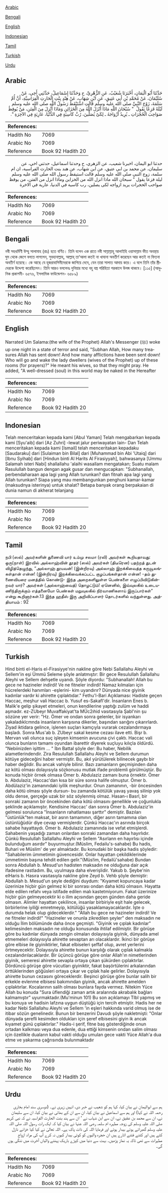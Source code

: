 [Arabic](#arabic)

[Bengali](#bengali)

[English](#english)

[Indonesian](#indonesian)

[Tamil](#tamil)

[Turkish](#turkish)

[Urdu](#urdu)

## Arabic


<div dir="rtl" lang="ar" style={{fontSize:'larger',backgroundColor:'#f8f9fa',padding:20}}>
حَدَّثَنَا أَبُو الْيَمَانِ، أَخْبَرَنَا شُعَيْبٌ، عَنِ الزُّهْرِيِّ، ح وَحَدَّثَنَا إِسْمَاعِيلُ، حَدَّثَنِي أَخِي، عَنْ سُلَيْمَانَ، عَنْ مُحَمَّدِ بْنِ أَبِي عَتِيقٍ، عَنِ ابْنِ شِهَابٍ، عَنْ هِنْدٍ بِنْتِ الْحَارِثِ الْفِرَاسِيَّةِ، أَنَّ أُمَّ سَلَمَةَ، زَوْجَ النَّبِيِّ صلى الله عليه وسلم قَالَتِ اسْتَيْقَظَ رَسُولُ اللَّهِ صلى الله عليه وسلم لَيْلَةً فَزِعًا يَقُولُ ‏ "‏ سُبْحَانَ اللَّهِ مَاذَا أَنْزَلَ اللَّهُ مِنَ الْخَزَائِنِ وَمَاذَا أُنْزِلَ مِنَ الْفِتَنِ، مَنْ يُوقِظُ صَوَاحِبَ الْحُجُرَاتِ ـ يُرِيدُ أَزْوَاجَهُ ـ لِكَىْ يُصَلِّينَ، رُبَّ كَاسِيَةٍ فِي الدُّنْيَا، عَارِيَةٍ فِي الآخِرَةِ ‏"‏‏.‏
</div>
<div style={{backgroundColor:'#f8f9fa',padding:20, marginBottom: 10}}><table> <thead> <tr> <th>References:</th> <th></th> </tr> </thead> <tbody><tr><td>Hadith No</td><td>7069</td></tr><tr><td>Arabic No</td><td>7069</td></tr><tr><td>Reference</td><td>Book 92 Hadith 20</td></tr></tbody></table></div>


<div dir="rtl" lang="ar" style={{fontSize:'larger',backgroundColor:'#f8f9fa',padding:20}}>
حدثنا ابو اليمان، اخبرنا شعيب، عن الزهري، ح وحدثنا اسماعيل، حدثني اخي، عن سليمان، عن محمد بن ابي عتيق، عن ابن شهاب، عن هند بنت الحارث الفراسية، ان ام سلمة، زوج النبي صلى الله عليه وسلم قالت استيقظ رسول الله صلى الله عليه وسلم ليلة فزعا يقول " سبحان الله ماذا انزل الله من الخزاين وماذا انزل من الفتن، من يوقظ صواحب الحجرات يريد ازواجه لكى يصلين، رب كاسية في الدنيا، عارية في الاخرة
</div>
<div style={{backgroundColor:'#f8f9fa',padding:20, marginBottom: 10}}><table> <thead> <tr> <th>References:</th> <th></th> </tr> </thead> <tbody><tr><td>Hadith No</td><td>7069</td></tr><tr><td>Arabic No</td><td>7069</td></tr><tr><td>Reference</td><td>Book 92 Hadith 20</td></tr></tbody></table></div>

## Bengali


<div dir="ltr" lang="bn" style={{fontSize:'larger',backgroundColor:'#f8f9fa',padding:20}}>
নবী সহধর্মিণী উম্মু সালামাহ (রাঃ) হতে বর্ণিত। তিনি বলেন এক রাতে নবী সাল্লাল্লাহু আলাইহি ওয়াসাল্লাম ভীত অবস্থায় ঘুম থেকে জেগে বলতে লাগলেন, সুবহানাল্লাহ্, আল্লাহ্ তা‘আলা কতই না খাযানা অবতীর্ণ করেছেন আর কতই না ফিতনা অবতীর্ণ হয়েছে। কে আছে যে হুজরাবাসিনীদেরকে জাগিয়ে দেবে, যেন তারা সালাত আদায় করে। এ বলে তিনি তাঁর স্ত্রীদেরকে উদ্দেশ্য করেছিলেন। তিনি আরও বললেনঃ দুনিয়ার মধ্যে বহু বস্ত্র পরিহিতা পরকালে উলঙ্গ থাকবে। [১১৫] (আধুনিক প্রকাশনী- ৬৫৭৬, ইসলামিক ফাউন্ডেশন- ৬৫৮৯)
</div>
<div style={{backgroundColor:'#f8f9fa',padding:20, marginBottom: 10}}><table> <thead> <tr> <th>References:</th> <th></th> </tr> </thead> <tbody><tr><td>Hadith No</td><td>7069</td></tr><tr><td>Arabic No</td><td>7069</td></tr><tr><td>Reference</td><td>Book 92 Hadith 20</td></tr></tbody></table></div>

## English


<div dir="ltr" lang="en" style={{fontSize:'larger',backgroundColor:'#f8f9fa',padding:20}}>
Narrated Um Salama:(the wife of the Prophet) Allah's Messenger (ﷺ) woke up one night in a state of terror and said, "Subhan Allah, How many treasures Allah has sent down! And how many afflictions have been sent down! Who will go and wake the lady dwellers (wives of the Prophet) up of these rooms (for prayers)?" He meant his wives, so that they might pray. He added, "A well-dressed (soul) in this world may be naked in the Hereafter
</div>
<div style={{backgroundColor:'#f8f9fa',padding:20, marginBottom: 10}}><table> <thead> <tr> <th>References:</th> <th></th> </tr> </thead> <tbody><tr><td>Hadith No</td><td>7069</td></tr><tr><td>Arabic No</td><td>7069</td></tr><tr><td>Reference</td><td>Book 92 Hadith 20</td></tr></tbody></table></div>

## Indonesian


<div dir="ltr" lang="id" style={{fontSize:'larger',backgroundColor:'#f8f9fa',padding:20}}>
Telah menceritakan kepada kami [Abul Yaman] Telah mengabarkan kepada kami [Syu'aib] dari [Az Zuhri] -lewat jalur periwayatan lain- Dan Telah menceritakan kepada kami [Ismail] telah menceritakan kepadaku [Saudaraku] dari [Sulaiman bin Bilal] dari [Muhammad bin Abi 'Utaiq] dari [Ibnu Syihab] dari [Hindun binti Al Harits Al Firasiyyah], bahwasanya [Ummu Salamah isteri Nabi] shallallahu 'alaihi wasallam mengatakan; Suatu malam Rasulullah bangun dengan agak gusar dan mengucapkan: "Subhanallah, perbendaharaan apa lagi yang Allah turunkan? dan fitnah apa lagi yang Allah turunkan? Siapa yang mau membangunkan penghuni kamar-kamar (maksudnya isterinya) untuk shalat? Betapa banyak orang berpakaian di dunia namun di akherat telanjang
</div>
<div style={{backgroundColor:'#f8f9fa',padding:20, marginBottom: 10}}><table> <thead> <tr> <th>References:</th> <th></th> </tr> </thead> <tbody><tr><td>Hadith No</td><td>7069</td></tr><tr><td>Arabic No</td><td>7069</td></tr><tr><td>Reference</td><td>Book 92 Hadith 20</td></tr></tbody></table></div>

## Tamil


<div dir="ltr" lang="ta" style={{fontSize:'larger',backgroundColor:'#f8f9fa',padding:20}}>
நபி (ஸல்) அவர்களின் துணைவி யார் உம்மு சலமா (ரலி) அவர்கள் கூறியதாவது: ஒரு(நாள்) இரவில் அல்லாஹ்வின் தூதர் (ஸல்) அவர்கள் (திடீரென) பதற்றத் துடன் விழித்தெழுந்து, “அல்லாஹ் தூயவன்! (இன்றிரவு) அல்லாஹ் இறக்கிவைத்த கருவூலங்கள்தான் என்ன! (இன்றிரவு) இறக்கிவைக்கப்பட்ட குழப்பங்கள்தான் என்ன! -தம் துணைவியரை மனத்தில் கொண்டு- இந்த அறைகளிலுள்ள பெண்களை எழுப்பிவிடுகின்றவர் யார்? அவர்கள் (அல்லாஹ்வைத்) தொழட்டும்! ஏனெனில், இவ்வுலகில் உடையணிந்திருக்கும் எத்தனையோ பெண்கள் மறுவுலகில் நிர்வாணிகளாய் இருப்பார்கள்” என்று கூறினார்கள்.13 இந்த ஹதீஸ் இரு அறிவிப்பாளர் தொடர்களில் வந்துள்ளது. அத்தியாயம் : 92
</div>
<div style={{backgroundColor:'#f8f9fa',padding:20, marginBottom: 10}}><table> <thead> <tr> <th>References:</th> <th></th> </tr> </thead> <tbody><tr><td>Hadith No</td><td>7069</td></tr><tr><td>Arabic No</td><td>7069</td></tr><tr><td>Reference</td><td>Book 92 Hadith 20</td></tr></tbody></table></div>

## Turkish


<div dir="ltr" lang="tr" style={{fontSize:'larger',backgroundColor:'#f8f9fa',padding:20}}>
Hind binti el-Haris el-Firasiyye'nin nakline göre Nebi Sallallahu Aleyhi ve Sellem'in eşi Ümmü Seleme şöyle anlatmıştır: Bir gece Resulullah Sallallahu Aleyhi ve Sellem dehşetle uyandı. Şöyle diyordu: "Subhanallah! Allah bu gece ne hazineler indirdi! Ve ne fitneler indirdi! Namaz kılmaları için hücrelerdeki hanımları -eşlerini- kim uyandırır? Dünyada nice giyinik kadınlar vardır ki ahirette çıplaktıdar." Fethu'l-Bari Açıklaması: Hadiste geçen Haccac, meşhur vali Haccac b. Yusuf es-Sakafl'dir. İnsanların Enes b. Malik'e gelip şikayet etmeleri, onun kendilerine yaptığı zulüm ve haddi aşmadır. ez-ZUbeyr Muvaffakiyat'ta MÜc2ıhid vasıtasıyla Şabl'nin şu sözüne yer verir: "Hz. Ömer ve ondan sonra gelenler, bir isyankarı yakaladıklcmnda insanların karşısına dikerler, başından sarığını çıkarırlardı. Ziyad iktidara gelince, işlenen suçları kamçıyla vurarak cezalandırmaya başladı. Sonra Mus'ab b. ZUbeyr sakal kesme cezası ilave etti. Bişr b. Mervan vali olunca suç işleyen kimsenin avucuna çivi çaktı. Haccac vali olunca bunların tamamı oyundan ibarettir diyerek suçluyu kılıçla öldürdü. "Nebiinizden işittim ... " İbn Battal şöyle der: Bu haber, Nebilik alametlerindendir. Zira Resulullah Sallallahu Aleyhi ve Sellem durumun kötüye gideceğini haber vermiştir. Bu, akıl yürütülerek bilinecek gaybı bir haber değildir. Bu ancak vahiyle bilinir. Bazı zamanların geçmişinden daha az kötü olması dolayısıyla sözkonusu mutlak ifade problemli görülmüştür. Bu konuda hiçbir örnek olmasa Ömer b. Abdulaziz zamanı buna örnektir. Ömer b. Abdulaziz, Haccac'dan kısa bir süre sonra halife olmuştur. Ömer b. Abdülaziz'in zamanındaki iyilik meşhurdur. Onun zamanının, -bir öncesinden daha kötü olması şöyle dursun- bu zamanda kötülük yavaş yavaş silinip yok oldu dense, gerçeğe uzak bir söz söylenmiş olmaz. Hasan-ı Basrl, bir sonraki zamanın bir öncekinden daha kötü olmasını genellikle ve çoğunlukla şeklinde açıklamıştır. Kendisine Haccac' dan sonra Ömer b. Abdulaziz'in gelmesi sorulunca "İnsanların rahatlaması şarttır" demiştir. Bazıları "üstünlük"ten maksat, bir asrın tamamının, diğer asrın tamamına olan üstünlüğüdür diye cevap vermişlerdir. Çünkü Haccac'ın asrında birçok sahabe hayattaydı. Ömer b. Abdulaziz zamanında ise vefat etmişlerdi. Sahabenin yaşadığı zaman onlardan sonraki zamandan daha hayırlıdır. Çünkü Resulullah Sallallahu Aleyhi ve Sellem "Asırlann en hayırlısı içinde bulunduğum asırdır" buyurmuştur.(Müslim, Fedailu's-sahabe) Bu hadis, Buhari ve Müslim' de yer almaktadır. Bu konudaki bir başka hadis şöyledir: "Sahabilerim ümmetimin güvencesidir. Onlar hayattan çekildiklerinde ümmetimin başına tehdit edilen gelir."(Müs!im, Fedailü'sahabe) Bundan sonra Abdullah b. Mesud'un hadisten maksadın ne olduğuna dair açık ifadesine rastladım. Bu, uyulmaya daha elverişlidir. Yakub b. Şeybe'nin elHaris b. Hasıra vasıtasıyla nakline göre Zeyd b. Vehb şöyle demiştir: Abdullah b. Mesud'un şeyle dediğini duydum: "Kıyamet kopuncaya kadar üzerinize hiçbir gün gelmez ki bir sonrası ondan daha kötü olmasın. Hayatta elde edilen refahı veya istifade edilen malı kastetmiyorum. Fakat üzerinize hiçbir gün gelmeyecektir ki o ilim açısından geçen günden daha geride olmasın. Alimler hayattan çekilince, insanlar birbiriyle eşit hale gelecek, birbirlerine iyiliği emretmeyip, kötülüğü yasaklamayacaklardır. İşte o durumda helak olup gideceklerdir." "Allah bu gece ne hazineler indirdi! Ve ne fitneler indirdi!" "Hazineler ve onunla zikredilen şeyler" den maksadın ne olduğu İlim bölümünde daha önce geçmişti. "Giyinik ve çıplak kadınlar" kelimesinden maksadın ne olduğu konusunda ihtilaf edilmiştir. Bir görüşe göre bu kadınlar dünyada zengin olmaları dolayısıyla giyinik, dünyada amel etmemeleri dolayısıyla ahirette sevaptan arı olacaklardır. İkinci bir görüşe göre elbise ile giyiniktirler, fakat elbiseleri şeffaf olup, avret yerlerini örtmeyecektir. Dolayısıyla ahirette bunun karşılığı olarak çıplak kalmakla cezalandırılacaklardır. Bir üçüncü görüşe göre onlar Allah'ın nimetlerinden giyinik, semeresi ahirette sevapla ortaya çıkan şükürden çıplaktırlar. Dördüncü görüşe göre vücutları giyiniktir, fakat başörtülerini arkalarından örttüklerinden göğüsleri ortaya çıkar ve çıplak hale gelirler. Dolayısıyla ahirette bunun cezasını göreceklerdir. Beşinci görüşe göre bunlar salih bir erkekle evlenme elbisesi bakımından giyinik, ancak ahirette amelden çıplaktırlar. Kocalarının salih olması bunlara fayda vermez. Nitekim Yüce Allah bu konuda "Sura üflendiği zaman artık aralarında akrabalık bağları kalmamıştır" uyurmaktadır.(Mu'minun 101) Bu son açıklamayı TIbl yapmış ve bu konuya ve hadisin lafzına uygun düştüğü için tercih etmiştir. Hadis her ne kadar Nebi Sallallahu Aleyhi ve Sellem 'in eşleri hakkında varid olmuş ise de itibar sözün genelinedir. Bunun bir benzerini Davudı şöyle nakletmişti: "Onlar dünyada şerefli kesimden oldukları için şeref elbisesini giyin ik ancak kıyamet günü çıplaktırlar." Hadis-i şerif, fitne baş gösterdiğinde onun ortadan kalkması veya dua edenle, dua ettiği kimsenin ondan salim olması için özellikle duaların kabul vakti olduğu umulan gece vakti Yüce Allah'a dua etme ve yakarma çağrısında bulunmaktadır
</div>
<div style={{backgroundColor:'#f8f9fa',padding:20, marginBottom: 10}}><table> <thead> <tr> <th>References:</th> <th></th> </tr> </thead> <tbody><tr><td>Hadith No</td><td>7069</td></tr><tr><td>Arabic No</td><td>7069</td></tr><tr><td>Reference</td><td>Book 92 Hadith 20</td></tr></tbody></table></div>

## Urdu


<div dir="rtl" lang="ur" style={{fontSize:'larger',backgroundColor:'#f8f9fa',padding:20}}>
ہم سے ابوالیمان نے بیان کیا، کہا ہم کو شعیب نے خبر دی، انہیں زہری نے۔ (دوسری سند امام بخاری رحمہ اللہ نے کہا) اور ہم سے اسماعیل نے بیان کیا، ان سے ان کے بھائی نے بیان کیا، ان سے سلیمان نے، ان سے محمد بن عقیق نے، ان سے ابن شہاب نے ‘ ان سے ہند بنت الحارث الفراسیہ نے کہ نبی کریم صلی اللہ علیہ وسلم کی زوجہ مطہرہ ام سلمہ رضی اللہ عنہا نے بیان کیا کہ ایک رات رسول اللہ صلی اللہ علیہ وسلم گھبرائے ہوئے بیدار ہوئے اور فرمایا اللہ کی ذات پاک ہے۔ اللہ تعالیٰ نے کیا کیا خزانے نازل کئے ہیں اور کتنے فتنے اتارے ہیں ان حجرہ والیوں کو کوئی بیدار کیوں نہ کرے آپ کی مراد ازواج مطہرات سے تھی تاکہ یہ نماز پڑھیں۔ بہت سے دنیا میں کپڑے باریک پہننے والیاں آخرت میں ننگی ہوں گی۔
</div>
<div style={{backgroundColor:'#f8f9fa',padding:20, marginBottom: 10}}><table> <thead> <tr> <th>References:</th> <th></th> </tr> </thead> <tbody><tr><td>Hadith No</td><td>7069</td></tr><tr><td>Arabic No</td><td>7069</td></tr><tr><td>Reference</td><td>Book 92 Hadith 20</td></tr></tbody></table></div>